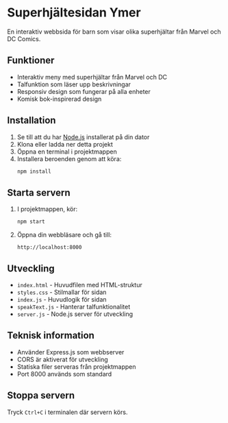 # Superhjältesidan Ymer

En interaktiv webbsida för barn som visar olika superhjältar från Marvel och DC Comics.

## Funktioner

- Interaktiv meny med superhjältar från Marvel och DC
- Talfunktion som läser upp beskrivningar
- Responsiv design som fungerar på alla enheter
- Komisk bok-inspirerad design

## Installation

1. Se till att du har [Node.js](https://nodejs.org/) installerat på din dator
2. Klona eller ladda ner detta projekt
3. Öppna en terminal i projektmappen
4. Installera beroenden genom att köra:
   ```bash
   npm install
   ```

## Starta servern

1. I projektmappen, kör:
   ```bash
   npm start
   ```
2. Öppna din webbläsare och gå till:
   ```
   http://localhost:8000
   ```

## Utveckling

- `index.html` - Huvudfilen med HTML-struktur
- `styles.css` - Stilmallar för sidan
- `index.js` - Huvudlogik för sidan
- `speakText.js` - Hanterar talfunktionalitet
- `server.js` - Node.js server för utveckling

## Teknisk information

- Använder Express.js som webbserver
- CORS är aktiverat för utveckling
- Statiska filer serveras från projektmappen
- Port 8000 används som standard

## Stoppa servern

Tryck `Ctrl+C` i terminalen där servern körs. 